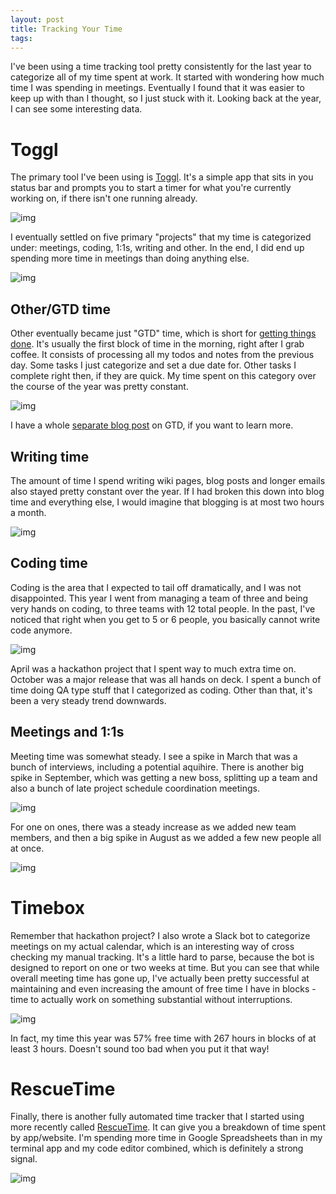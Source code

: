 ```yaml
---
layout: post
title: Tracking Your Time
tags:
---
```


I've been using a time tracking tool pretty consistently for the last year to
categorize all of my time spent at work. It started with wondering how much
time I was spending in meetings. Eventually I found that it was easier to keep
up with than I thought, so I just stuck with it. Looking back at the year, I
can see some interesting data.

# Toggl

The primary tool I've been using is [Toggl](https://toggl.com/). It's a simple app that sits in you status bar and prompts you to start a timer for what you're currently working on,
if there isn't one running already.

![img](/blog/images/toggl.png)

I eventually settled on five primary "projects" that my time is categorized under:
meetings, coding, 1:1s, writing and other. In the end, I did end up spending more
time in meetings than doing anything else.

![img](/blog/images/toggl_year.png)

## Other/GTD time

Other eventually became just "GTD" time, which is short for [getting things done](https://en.wikipedia.org/wiki/Getting_Things_Done).
It's usually the first block of time in the morning, right after I grab coffee.
It consists of processing all my todos and notes from the previous day. Some tasks
I just categorize and set a due date for. Other tasks I complete right then, if
they are quick. My time spent on this category over the course of the year was
pretty constant.

![img](/blog/images/toggl_other.png)

I have a whole [separate blog post](http://chase-seibert.github.io/blog/2015/05/01/omnifocus.html) on GTD, if you want to learn more.

## Writing time

The amount of time I spend writing wiki pages, blog posts and longer emails also
stayed pretty constant over the year. If I had broken this down into blog time
and everything else, I would imagine that blogging is at most two hours a month.

![img](/blog/images/toggl_writing.png)

## Coding time

Coding is the area that I expected to tail off dramatically, and I was not
disappointed. This year I went from managing a team of three and being very
hands on coding, to three teams with 12 total people. In the past, I've noticed
that right when you get to 5 or 6 people, you basically cannot write code
anymore.

![img](/blog/images/toggl_coding.png)

April was a hackathon project that I spent way to much extra time on. October
was a major release that was all hands on deck. I spent a bunch of time
doing QA type stuff that I categorized as coding. Other than that, it's been a
very steady trend downwards.

## Meetings and 1:1s

Meeting time was somewhat steady. I see a spike in March that was a bunch of
interviews, including a potential aquihire. There is another big spike in
September, which was getting a new boss, splitting up a team and also
a bunch of late project schedule coordination meetings.

![img](/blog/images/toggle_meetings.png)

For one on ones, there was a steady increase as we added new team members, and
then a big spike in August as we added a few new people all at once.

![img](/blog/images/toggl_ones.png)

# Timebox

Remember that hackathon project? I also wrote a Slack bot to categorize
meetings on my actual calendar, which is an interesting way of cross checking
my manual tracking. It's a little hard to parse, because the bot is designed
to report on one or two weeks at time. But you can see that while overall
meeting time has gone up, I've actually been pretty successful at maintaining
and even increasing the amount of free time I have in blocks - time to actually
work on something substantial without interruptions.

![img](/blog/images/timebox_2017.jpeg)

In fact, my time this year was 57% free time with 267 hours in blocks of at
least 3 hours. Doesn't sound too bad when you put it that way!

# RescueTime

Finally, there is another fully automated time tracker that I started using
more recently called [RescueTime](https://www.rescuetime.com). It can give you
a breakdown of time spent by app/website. I'm spending more time in Google
Spreadsheets than in my terminal app and my code editor combined, which is
definitely a strong signal.

![img](/blog/images/rescue.png)

